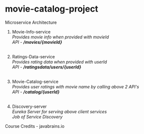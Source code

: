 # movie-catalog-project

Microservice Architecture

1. Movie-Info-service<br/>
*Provides movie info when provided with movieId*<br/>
*API - **/movies/{movieId}***<br/><br/>
2. Ratings-Data-service<br/>
*Provides rating data when provided with userId*<br/>
*API - **/ratingsdata/users/{userId}***<br/><br/>

3. Movie-Catalog-service<br/>
*Provides user ratings with movie name by calling above 2 API's*<br/>
*API - **/catalog/{userId}***<br/><br/>

4. Discovery-server<br/>
*Eureka Server for serving above client services* <br/>
*Job of Service Discovery*


Course Credits - javabrains.io
